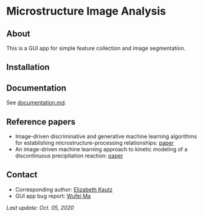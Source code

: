 # Microstructure Image Analysis

## About

This is a GUI app for simple feature collection and image segmentation.

## Installation

## Documentation

See [documentation.md](documentation.md).

## Reference papers

* Image-driven discriminative and generative machine learning algorithms for establishing microstructure-processing relationships: [paper](https://doi.org/10.1063/5.0013720)
* An image-driven machine learning approach to kinetic modeling of a discontinuous precipitation reaction: [paper](https://doi.org/10.1016/j.matchar.2020.110379)

## Contact

* Corresponding author: [Elizabeth Kautz](mailto:elizabeth.kautz@pnnl.gov)
* GUI app bug report: [Wufei Ma](mailto:wufeim@purdue.edu)

*Last update: Oct. 05, 2020*

